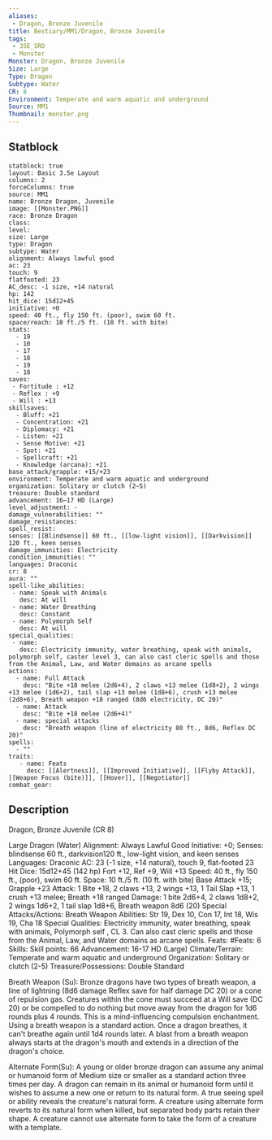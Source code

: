 ```yaml
---
aliases:
 - Dragon, Bronze Juvenile
title: Bestiary/MM1/Dragon, Bronze Juvenile
tags:
 - 35E_SRD
 - Monster
Monster: Dragon, Bronze Juvenile
Size: Large
Type: Dragon
Subtype: Water
CR: 8
Environment: Temperate and warm aquatic and underground
Source: MM1
Thumbnail: monster.png
---
```


## Statblock

```statblock
statblock: true
layout: Basic 3.5e Layout
columns: 2
forceColumns: true
source: MM1 
name: Bronze Dragon, Juvenile
image: [[Monster.PNG]]
race: Bronze Dragon
class: 
level: 
size: Large
type: Dragon
subtype: Water
alignment: Always lawful good
ac: 23
touch: 9
flatfooted: 23
AC_desc: -1 size, +14 natural
hp: 142
hit_dice: 15d12+45
initiative: +0
speed: 40 ft., fly 150 ft. (poor), swim 60 ft.
space/reach: 10 ft./5 ft. (10 ft. with bite)
stats:
  - 19
  - 10
  - 17
  - 18
  - 19
  - 18
saves:
 - Fortitude : +12
 - Reflex : +9
 - Will : +13
skillsaves:
  - Bluff: +21
  - Concentration: +21
  - Diplomacy: +21
  - Listen: +21
  - Sense Motive: +21
  - Spot: +21
  - Spellcraft: +21
  - Knowledge (arcana): +21
base_attack/grapple: +15/+23
environment: Temperate and warm aquatic and underground
organization: Solitary or clutch (2–5)
treasure: Double standard
advancement: 16–17 HD (Large)
level_adjustment: -
damage_vulnerabilities: ""
damage_resistances: 
spell_resist: 
senses: [[Blindsense]] 60 ft., [[low-light vision]], [[Darkvision]] 120 ft., keen senses
damage_immunities: Electricity
condition_immunities: ""
languages: Draconic
cr: 8
aura: ""
spell-like_abilities:
 - name: Speak with Animals
   desc: At will
 - name: Water Breathing
   desc: Constant
 - name: Polymorph Self
   desc: At will
special_qualities:
 - name: 
   desc: Electricity immunity, water breathing, speak with animals, polymorph self, caster level 3, can also cast cleric spells and those from the Animal, Law, and Water domains as arcane spells
actions:
  - name: Full Attack
    desc: "Bite +18 melee (2d6+4), 2 claws +13 melee (1d8+2), 2 wings +13 melee (1d6+2), tail slap +13 melee (1d8+6), crush +13 melee (2d8+6), Breath weapon +18 ranged (8d6 electricity, DC 20)"
  - name: Attack
    desc: "Bite +18 melee (2d6+4)"
  - name: special attacks
    desc: "Breath weapon (line of electricity 80 ft., 8d6, Reflex DC 20)"
spells:
  - ""
traits:
   - name: Feats
     desc: [[Alertness]], [[Improved Initiative]], [[Flyby Attack]], [[Weapon Focus (bite)]], [[Hover]], [[Negotiator]]
combat_gear:  
```

## Description


Dragon, Bronze Juvenile (CR 8)

Large Dragon (Water)
Alignment: Always Lawful Good
Initiative: +0; Senses: blindsense 60 ft., darkvision120 ft., low-light vision, and keen senses
Languages: Draconic
AC: 23 (-1 size, +14 natural), touch 9, flat-footed 23
Hit Dice: 15d12+45 (142 hp)
Fort +12, Ref +9, Will +13 Speed: 40 ft., fly 150 ft., (poor), swim 60 ft.
Space: 10 ft./5 ft. (10 ft. with bite)
Base Attack +15; Grapple +23
Attack: 1 Bite +18, 2 claws +13, 2 wings +13, 1 Tail Slap +13, 1 crush +13 melee; Breath +18 ranged
Damage: 1 bite 2d6+4, 2 claws 1d8+2, 2 wings 1d6+2, 1 tail slap 1d8+6, Breath weapon 8d6 (20)
Special Attacks/Actions: Breath Weapon Abilities: Str 19, Dex 10, Con 17, Int 18, Wis 19, Cha 18
Special Qualities: Electricity immunity, water breathing, speak with animals, Polymorph self , CL 3. Can also cast cleric spells and those from the Animal, Law, and Water domains as arcane spells.
Feats: #Feats: 6
Skills: Skill points: 66
Advancement: 16-17 HD (Large) Climate/Terrain: Temperate and warm aquatic and underground
Organization: Solitary or clutch (2-5)
Treasure/Possessions: Double Standard



Breath Weapon (Su): Bronze dragons have two types of breath weapon, a line of lightning (8d6 damage Reflex save for half damage DC 20) or a cone of repulsion gas. Creatures within the cone must succeed at a Will save (DC 20) or be compelled to do nothing but move away from the dragon for 1d6 rounds plus 4 rounds. This is a mind-influencing compulsion enchantment. Using a breath weapon is a standard action. Once a dragon breathes, it can't breathe again until 1d4 rounds later. A blast from a breath weapon always starts at the dragon's mouth and extends in a direction of the dragon's choice.

Alternate Form(Su): A young or older bronze dragon can assume any animal or humanoid form of Medium size or smaller as a standard action three times per day. A dragon can remain in its animal or humanoid form until it wishes to assume a new one or return to its natural form. A true seeing spell or ability reveals the creature's natural form. A creature using alternate form reverts to its natural form when killed, but separated body parts retain their shape. A creature cannot use alternate form to take the form of a creature with a template.